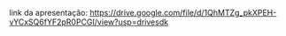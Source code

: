 link da apresentação: https://drive.google.com/file/d/1QhMTZg_pkXPEH-vYCxSQ6fYF2pR0PCGI/view?usp=drivesdk
